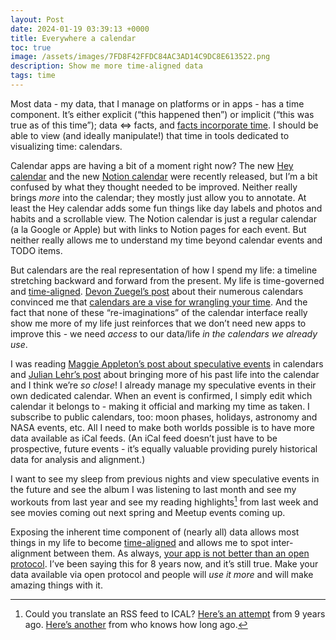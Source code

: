```yaml
---
layout: Post
date: 2024-01-19 03:39:13 +0000
title: Everywhere a calendar
toc: true
image: /assets/images/7FD8F42FFDC84AC3AD14C9DC8E613522.png
description: Show me more time-aligned data
tags: time
---
```


Most data \- my data, that I manage on platforms or in apps \- has a time component\. It’s either explicit \(“this happened then”\) or implicit \(“this was true as of this time”\); data <=> facts, and [facts incorporate time](https://www.joshbeckman.org/notes/623459232)\. I should be able to view \(and ideally manipulate\!\) that time in tools dedicated to visualizing time: calendars\.

Calendar apps are having a bit of a moment right now? The new [Hey calendar](https://www.hey.com/calendar/) and the new [Notion calendar](https://www.notion.so/product/calendar) were recently released, but I’m a bit confused by what they thought needed to be improved\. Neither really brings *more* into the calendar; they mostly just allow you to annotate\. At least the Hey calendar adds some fun things like day labels and photos and habits and a scrollable view\. The Notion calendar is just a regular calendar \(a la Google or Apple\) but with links to Notion pages for each event\. But neither really allows me to understand my time beyond calendar events and TODO items\.

But calendars are the real representation of how I spend my life: a timeline stretching backward and forward from the present\. My life is time\-governed and [time\-aligned](https://www.joshbeckman.org/notes/662101569)\. [Devon Zuegel’s post](https://devon.postach.io/post/contemplating-calendars) about their numerous calendars convinced me that [calendars are a vise for wrangling your time](https://www.joshbeckman.org/notes/637198215)\. And the fact that none of these “re\-imaginations” of the calendar interface really show me more of my life just reinforces that we don’t need new apps to improve this \- we need *access* to our data/life ​*in the calendars we already use*​\.

I was reading [Maggie Appleton’s post about speculative events](https://maggieappleton.com/speculative-events) in calendars and [Julian Lehr’s post](https://julian.digital/2023/07/06/multi-layered-calendars/) about bringing more of his past life into the calendar and I think we’re ​*so close*​\! I already manage my speculative events in their own dedicated calendar\. When an event is confirmed, I simply edit which calendar it belongs to \- making it official and marking my time as taken\. I subscribe to public calendars, too: moon phases, holidays, astronomy and NASA events, etc\. All I need to make both worlds possible is to have more data available as iCal feeds\. \(An iCal feed doesn’t just have to be prospective, future events \- it’s equally valuable providing purely historical data for analysis and alignment\.\)

I want to see my sleep from previous nights and view speculative events in the future and see the album I was listening to last month and see my workouts from last year and see my reading highlights[^1] from last week and see movies coming out next spring and Meetup events coming up\.

Exposing the inherent time component of \(nearly all\) data allows most things in my life to become [time\-aligned](https://www.joshbeckman.org/notes/662101569) and allows me to spot inter\-alignment between them\. As always, [your app is not better than an open protocol](https://www.joshbeckman.org/blog/using-open-protocols)\. I’ve been saying this for 8 years now, and it’s still true\. Make your data available via open protocol and people will *use it more* and will make amazing things with it\.

[^1]: Could you translate an RSS feed to ICAL? [Here’s an attempt](https://github.com/s72785/rss2ical/tree/d6a3f14ba3b37410726b6b1c630e2ded386db3ed) from 9 years ago\. [Here’s another](https://www.rochester.edu/registrar/feeds/rss2ical.php) from who knows how long ago\.

